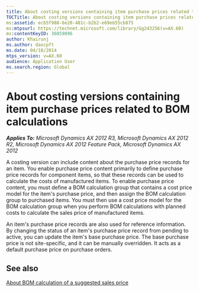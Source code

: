 ```yaml
---
title: About costing versions containing item purchase prices related to BOM calculations
TOCTitle: About costing versions containing item purchase prices related to BOM calculations
ms:assetid: ecb5f988-6e20-481c-b2b2-e69eb55cb875
ms:mtpsurl: https://technet.microsoft.com/library/Gg243256(v=AX.60)
ms:contentKeyID: 36059896
author: Khairunj
ms.author: daxcpft
ms.date: 04/18/2014
mtps_version: v=AX.60
audience: Application User
ms.search.region: Global
---
```


# About costing versions containing item purchase prices related to BOM calculations 


_**Applies To:** Microsoft Dynamics AX 2012 R3, Microsoft Dynamics AX 2012 R2, Microsoft Dynamics AX 2012 Feature Pack, Microsoft Dynamics AX 2012_

A costing version can include content about the purchase price records for an item. You enable purchase price content primarily to define purchase price records for component items, so that these records can be used to calculate the costs of manufactured items. To enable purchase price content, you must define a BOM calculation group that contains a cost price model for the item's purchase price, and then assign the BOM calculation group to purchased items. You must then use a cost price model for the BOM calculation group when you perform BOM calculations with planned costs to calculate the sales price of manufactured items.

An item's purchase price records are also used for reference information. By changing the status of an item's purchase price record from pending to active, you can update the item's base purchase price. The base purchase price is not site-specific, and it can be manually overridden. It acts as a default purchase price on purchase orders.

## See also

[About BOM calculation of a suggested sales price](about-bom-calculation-of-a-suggested-sales-price.md)

  


